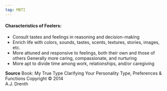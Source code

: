 ```yaml
---
tag: MBTI
---
```

#### Characteristics of Feelers:
- Consult tastes and feelings in reasoning and decision-making
- Enrich life with colors, sounds, tastes, scents, textures, stories, images, etc. 
- More attuned and responsive to feelings, both their own and those of others Generally more caring, compassionate, and nurturing
- More apt to divide time among work, relationships, and/or caregiving

**Source**
Book: My True Type
Clarifying Your Personality Type, Preferences & Functions
Copyright © 2014  
A.J. Drenth